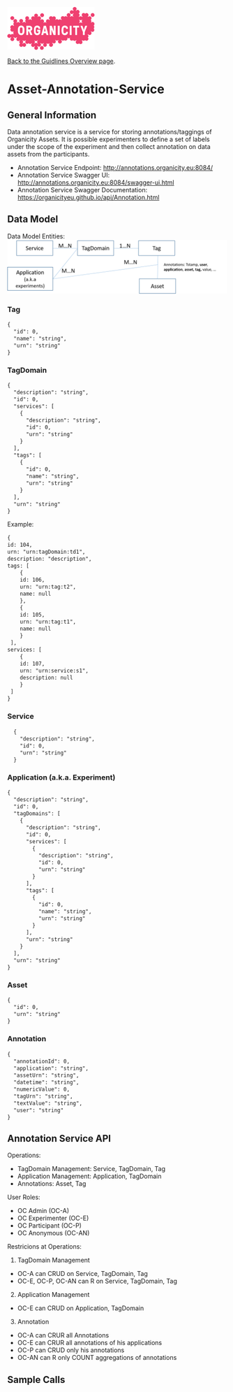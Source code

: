 ![Organicity logo](../images/organicity_logo_pink_100.png)

[Back to the Guidlines Overview page](https://organicityeu.github.io/).

# Asset-Annotation-Service

## General Information
Data annotation service is a service for storing annotations/taggings of
Organicity Assets. It is possible experimenters to define a set of
labels under the scope of the experiment and then collect annotation
on data assets from the participants.

- Annotation Service Endpoint: http://annotations.organicity.eu:8084/
- Annotation Service Swagger UI: http://annotations.organicity.eu:8084/swagger-ui.html
- Annotation Service Swagger Documentation: https://organicityeu.github.io/api/Annotation.html

## Data Model

Data Model Entities:
![alt text](./figs/annotation_model.png "Logo Title Text 1")


### Tag

    {
      "id": 0,
      "name": "string",
      "urn": "string"
    }

### TagDomain

    {
      "description": "string",
      "id": 0,
      "services": [
        {
          "description": "string",
          "id": 0,
          "urn": "string"
        }
      ],
      "tags": [
        {
          "id": 0,
          "name": "string",
          "urn": "string"
        }
      ],
      "urn": "string"
    }

Example:

    {
    id: 104,
    urn: "urn:tagDomain:td1",
    description: "description",
    tags: [
        {
        id: 106,
        urn: "urn:tag:t2",
        name: null
        },
        {
        id: 105,
        urn: "urn:tag:t1",
        name: null
        }
     ],
    services: [
        {
        id: 107,
        urn: "urn:service:s1",
        description: null
        }
     ]
    }

### Service

      {
        "description": "string",
        "id": 0,
        "urn": "string"
      }

### Application (a.k.a. Experiment)
    {
      "description": "string",
      "id": 0,
      "tagDomains": [
        {
          "description": "string",
          "id": 0,
          "services": [
            {
              "description": "string",
              "id": 0,
              "urn": "string"
            }
          ],
          "tags": [
            {
              "id": 0,
              "name": "string",
              "urn": "string"
            }
          ],
          "urn": "string"
        }
      ],
      "urn": "string"
    }

### Asset

    {
      "id": 0,
      "urn": "string"
    }

### Annotation

    {
      "annotationId": 0,
      "application": "string",
      "assetUrn": "string",
      "datetime": "string",
      "numericValue": 0,
      "tagUrn": "string",
      "textValue": "string",
      "user": "string"
    }



## Annotation Service API

Operations:
- TagDomain Management: Service, TagDomain, Tag
- Application Management: Application, TagDomain
- Annotations: Asset, Tag


User Roles:
- OC Admin (OC-A)
- OC Experimenter (OC-E)
- OC Participant (OC-P)
- OC Anonymous (OC-AN)

Restricions at Operations:
1. TagDomain Management
 + OC-A can CRUD on Service, TagDomain, Tag
 + OC-E, OC-P, OC-AN can R on Service, TagDomain, Tag
2. Application Management
 + OC-E can CRUD on Application, TagDomain
3. Annotation
 + OC-A can CRUR all Annotations
 + OC-E can CRUR all annotations of his applications
 + OC-P can CRUD only his annotations
 + OC-AN can R only COUNT aggregations of annotations


## Sample Calls
